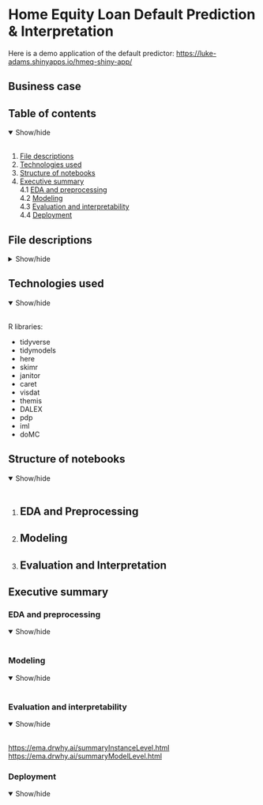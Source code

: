 # Home Equity Loan Default Prediction & Interpretation

Here is a demo application of the default predictor: https://luke-adams.shinyapps.io/hmeq-shiny-app/

## Business case


## Table of contents

<details open>
  <summary>Show/hide</summary>
  <br>
  
  1. [File descriptions](#file-descriptions)
  2. [Technologies used](#technologies-used)
  3. [Structure of notebooks](#structure-of-notebooks)
  4. [Executive summary](#executive-summary)<br>
      4.1 [EDA and preprocessing](#eda-and-preprocessing)<br>
      4.2 [Modeling](#modeling)<br>
      4.3 [Evaluation and interpretability](#evaluation-and-interpretability)<br>
      4.4 [Deployment](#deployment)
  
</details>


## File descriptions

<details>
  <summary>Show/hide</summary>
  <br>
  For input after I add files to git
  
</details>


## Technologies used

<details open>
  <summary>Show/hide</summary>
  <br>

R libraries: <br>
  
- tidyverse <br>
- tidymodels <br>
- here <br>
- skimr <br>
- janitor <br>
- caret <br>
- visdat <br>
- themis <br>
- DALEX <br>
- pdp <br>
- iml <br>
- doMC <br>
  
</details>

## Structure of notebooks

<details open>
  <summary>Show/hide</summary>
  <br>

1. EDA and Preprocessing
    - 
  
2. Modeling
    - 
  
3. Evaluation and Interpretation
    - 
  
  
</details>

## Executive summary

### EDA and preprocessing

<details open>
  <summary>Show/hide</summary>
  <br>
  
</details>

### Modeling

<details open>
  <summary>Show/hide</summary>
  <br>
  
</details>

### Evaluation and interpretability

<details open>
  <summary>Show/hide</summary>
  <br>
  
  https://ema.drwhy.ai/summaryInstanceLevel.html <br>
  https://ema.drwhy.ai/summaryModelLevel.html
  
</details>

### Deployment

<details open>
  <summary>Show/hide</summary>
  <br>
  
</details>
